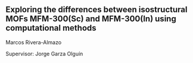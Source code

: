 ## Exploring the differences between isostructural MOFs MFM-300(Sc) and MFM-300(In) using computational methods

Marcos Rivera-Almazo

Supervisor: Jorge Garza Olguín